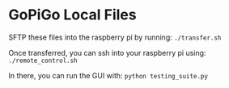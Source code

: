 # GoPiGo Local Files

SFTP these files into the raspberry pi by running: `./transfer.sh`

Once transferred, you can ssh into your raspberry pi using: `./remote_control.sh`

In there, you can run the GUI with: `python testing_suite.py`



